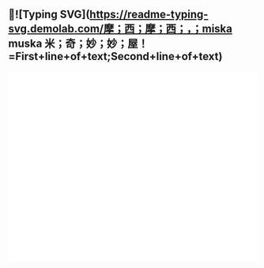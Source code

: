 ## 👋![Typing SVG](https://readme-typing-svg.demolab.com/摩；西；摩；西；，；miska muska 米；奇；妙；妙；屋！=First+line+of+text;Second+line+of+text)


<!--
**double-god/double-god** is a ✨ _special_ ✨ repository because its `README.md` (this file) appears on your GitHub profile.

Here are some ideas to get you started:

- 🔭 I’m currently working on ...
- 🌱 I’m currently learning ...
- 👯 I’m looking to collaborate on ...
- 🤔 I’m looking for help with ...
- 💬 Ask me about ...
- 📫 How to reach me: ...
- 😄 Pronouns: ...
- ⚡ Fun fact: ...
-->
![Metrics](/github-metrics.svg)
